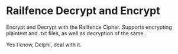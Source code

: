 Railfence Decrypt and Encrypt
=========

Encrypt and Decrypt with the Railfence Cipher. Supports encrypting plaintext and .txt files, as well as decryption of the same.

Yes I know, Delphi, deal with it.
